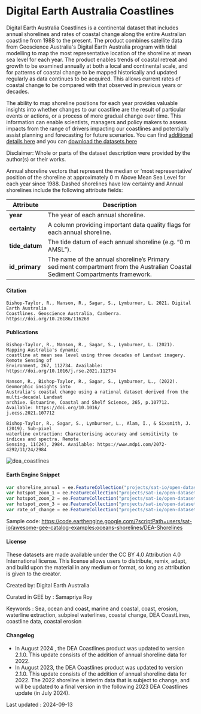 # Digital Earth Australia Coastlines

Digital Earth Australia Coastlines is a continental dataset that includes annual shorelines and rates of coastal change along the entire Australian coastline from 1988 to the present. The product combines satellite data from Geoscience Australia's Digital Earth Australia program with tidal modelling to map the most representative location of the shoreline at mean sea level for each year. The product enables trends of coastal retreat and growth to be examined annually at both a local and continental scale, and for patterns of coastal change to be mapped historically and updated regularly as data continues to be acquired. This allows current rates of coastal change to be compared with that observed in previous years or decades.

The ability to map shoreline positions for each year provides valuable insights into whether changes to our coastline are the result of particular events or actions, or a process of more gradual change over time. This information can enable scientists, managers and policy makers to assess impacts from the range of drivers impacting our coastlines and potentially assist planning and forecasting for future scenarios. You can find [additional details here](https://cmi.ga.gov.au/data-products/dea/581/dea-coastlines) and you can [download the datasets here](https://data.dea.ga.gov.au/?prefix=derivative/dea_coastlines/2-2-0/)

Disclaimer: Whole or parts of the dataset description were provided by the author(s) or their works.

Annual shoreline vectors that represent the median or ‘most representative’ position of the shoreline at approximately 0 m Above Mean Sea Level for each year since 1988. Dashed shorelines have low certainty and Annual shorelines include the following attribute fields:

| **Attribute**   | **Description**                                                                 |
|-----------------|---------------------------------------------------------------------------------|
| **year**        | The year of each annual shoreline.                                               |
| **certainty**   | A column providing important data quality flags for each annual shoreline.       |
| **tide_datum**  | The tide datum of each annual shoreline (e.g. “0 m AMSL”).                       |
| **id_primary**  | The name of the annual shoreline’s Primary sediment compartment from the Australian Coastal Sediment Compartments framework. |


#### Citation

```
Bishop-Taylor, R., Nanson, R., Sagar, S., Lymburner, L. 2021. Digital Earth Australia
Coastlines. Geoscience Australia, Canberra. https://doi.org/10.26186/116268
```

#### Publications

```
Bishop-Taylor, R., Nanson, R., Sagar, S., Lymburner, L. (2021). Mapping Australia's dynamic
coastline at mean sea level using three decades of Landsat imagery. Remote Sensing of
Environment, 267, 112734. Available: https://doi.org/10.1016/j.rse.2021.112734

Nanson, R., Bishop-Taylor, R., Sagar, S., Lymburner, L., (2022). Geomorphic insights into
Australia's coastal change using a national dataset derived from the multi-decadal Landsat
archive. Estuarine, Coastal and Shelf Science, 265, p.107712. Available: https://doi.org/10.1016/
j.ecss.2021.107712

Bishop-Taylor, R., Sagar, S., Lymburner, L., Alam, I., & Sixsmith, J. (2019). Sub-pixel
waterline extraction: Characterising accuracy and sensitivity to indices and spectra. Remote
Sensing, 11(24), 2984. Available: https://www.mdpi.com/2072-4292/11/24/2984
```

![dea_coastlines](https://user-images.githubusercontent.com/6677629/227800601-a7f6b5b7-4876-4cda-824f-c5819f77bcc1.gif)

#### Earth Engine Snippet

```js
var shoreline_annual = ee.FeatureCollection("projects/sat-io/open-datasets/DEA/COASTLINES/coastlines_v220_shorelines_annual");
var hotspot_zoom_1 = ee.FeatureCollection("projects/sat-io/open-datasets/DEA/COASTLINES/coastlines_v220_hotspots_zoom_1");
var hotspot_zoom_2 = ee.FeatureCollection("projects/sat-io/open-datasets/DEA/COASTLINES/coastlines_v220_hotspots_zoom_2");
var hotspot_zoom_3 = ee.FeatureCollection("projects/sat-io/open-datasets/DEA/COASTLINES/coastlines_v220_hotspots_zoom_3");
var rate_of_change = ee.FeatureCollection("projects/sat-io/open-datasets/DEA/COASTLINES/coastlines_v220_shorelines_annual");
```

Sample code: https://code.earthengine.google.com/?scriptPath=users/sat-io/awesome-gee-catalog-examples:oceans-shorelines/DEA-Shorelines

#### License
These datasets are made available under the CC BY 4.0 Attribution 4.0 International license. This license allows users to distribute, remix, adapt, and build upon the material in any medium or format, so long as attribution is given to the creator.

Created by: Digital Earth Australia

Curated in GEE by : Samapriya Roy

Keywords : Sea, ocean and coast, marine and coastal, coast, erosion, waterline extraction,
subpixel waterlines, coastal change, DEA CoastLines, coastline data, coastal erosion

#### Changelog
* In August 2024 , the DEA Coastlines product was updated to version 2.1.0. This update consists of the addition of annual shoreline data for 2022.
* In August 2023, the DEA Coastlines product was updated to version 2.1.0. This update consists of the addition of annual shoreline data for 2022. The 2022 shoreline is interim data that is subject to change, and will be updated to a final version in the following 2023 DEA Coastlines update (in July 2024).

Last updated : 2024-09-13
